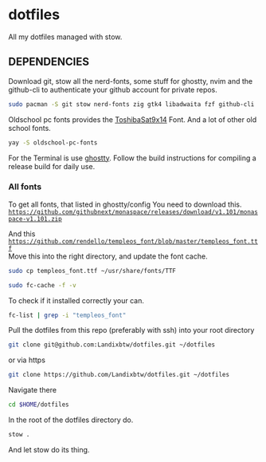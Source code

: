 # dotfiles

All my dotfiles managed with stow.

## DEPENDENCIES
Download git, stow all the nerd-fonts, some stuff for ghostty, nvim and the github-cli to authenticate your github account for private repos.

```sh
sudo pacman -S git stow nerd-fonts zig gtk4 libadwaita fzf github-cli
```
Oldschool pc fonts provides the [ToshibaSat9x14](https://int10h.org/oldschool-pc-fonts/fontlist/?2#toshiba) Font. And a lot of other old school fonts.
```sh
yay -S oldschool-pc-fonts
```
For the Terminal is use [ghostty](https://github.com/mitchellh/ghostty).
Follow the build instructions for compiling a release build for daily use.

### All fonts 
To get all fonts, that listed in ghostty/config
You need to download this.
<code>https://github.com/githubnext/monaspace/releases/download/v1.101/monaspace-v1.101.zip</code>

And this 
<code>https://github.com/rendello/templeos_font/blob/master/templeos_font.ttf</code>  
Move this into the right directory, and update the font cache.
```sh
sudo cp templeos_font.ttf ~/usr/share/fonts/TTF

sudo fc-cache -f -v
```

To check if it installed correctly your can. 
```sh
fc-list | grep -i "templeos_font"
```

Pull the dotfiles from this repo (preferably with ssh) into your root directory
```sh
git clone git@github.com:Landixbtw/dotfiles.git ~/dotfiles
```
or via https 
```sh
git clone https://github.com/Landixbtw/dotfiles.git ~/dotfiles
```

Navigate there
```sh
cd $HOME/dotfiles
```
In the root of the dotfiles directory do. 
```sh 
stow .
```
And let stow do its thing.
